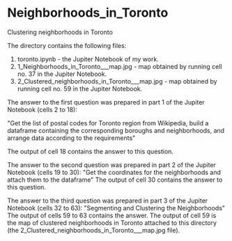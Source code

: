 # Neighborhoods_in_Toronto
Clustering neighborhoods in Toronto

The directory contains the following files:
1. toronto.ipynb - the Jupiter Notebook of my work.
2. 1_Neighborhoods_in_Toronto___map.jpg - map obtained by running cell no. 37 in the Jupiter Notebook.
3. 2_Clustered_neighborhoods_in_Toronto___map.jpg - map obtained by running cell no. 59 in the Jupiter Notebook.

The answer to the first question was prepared in part 1 of the Jupiter Notebook (cells 2 to 18):

"Get the list of postal codes for Toronto region from Wikipedia, build a dataframe containing the corresponding boroughs and neighborhoods, and arrange data according to the requirements"

The output of cell 18 contains the answer to this question.

The answer to the second question was prepared in part 2 of the Jupiter Notebook (cells 19 to 30):
"Get the coordinates for the neighborhoods and attach them to the dataframe"
The output of cell 30 contains the answer to this question.

The answer to the third question was prepared in part 3 of the Jupiter Notebook (cells 32 to 63):
"Segmenting and Clustering the Neighborhoods"
The output of cells 59 to 63 contains the answer. The output of cell 59 is the map of clustered neighborhoods in Toronto attached to this directory (the 2_Clustered_neighborhoods_in_Toronto___map.jpg file).
